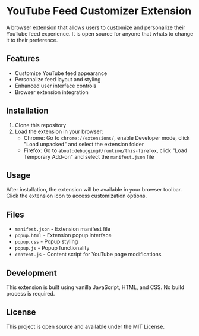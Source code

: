 # YouTube Feed Customizer Extension

A browser extension that allows users to customize and personalize their YouTube feed experience. It is open source for anyone that whats to change it to their preference.

## Features

- Customize YouTube feed appearance
- Personalize feed layout and styling
- Enhanced user interface controls
- Browser extension integration

## Installation

1. Clone this repository
2. Load the extension in your browser:
   - Chrome: Go to `chrome://extensions/`, enable Developer mode, click "Load unpacked" and select the extension folder
   - Firefox: Go to `about:debugging#/runtime/this-firefox`, click "Load Temporary Add-on" and select the `manifest.json` file

## Usage

After installation, the extension will be available in your browser toolbar. Click the extension icon to access customization options.

## Files

- `manifest.json` - Extension manifest file
- `popup.html` - Extension popup interface
- `popup.css` - Popup styling
- `popup.js` - Popup functionality
- `content.js` - Content script for YouTube page modifications

## Development

This extension is built using vanilla JavaScript, HTML, and CSS. No build process is required.

## License

This project is open source and available under the MIT License.
